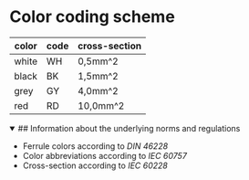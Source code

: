 # Color coding scheme

color   | code      | cross-section
--------|-----------|--------------
white   | WH        |  0,5mm^2
black   | BK        |  1,5mm^2
grey    | GY        |  4,0mm^2
red     | RD        | 10,0mm^2


<details open >
<summary>## Information about the underlying norms and regulations </summary>

- Ferrule colors according to *DIN 46228*
- Color abbreviations according to *IEC 60757*
- Cross-section according to *IEC 60228*
 
 </details>

